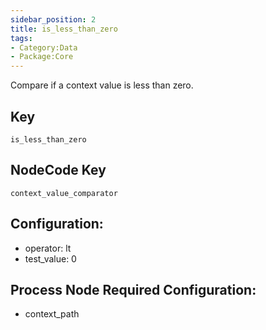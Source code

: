 ```yaml
---
sidebar_position: 2
title: is_less_than_zero
tags:
- Category:Data
- Package:Core
---
```


Compare if a context value is less than zero.

## Key
`is_less_than_zero`

## NodeCode Key
`context_value_comparator`

## Configuration:
* operator: lt
* test_value: 0

## Process Node Required Configuration:
* context_path
